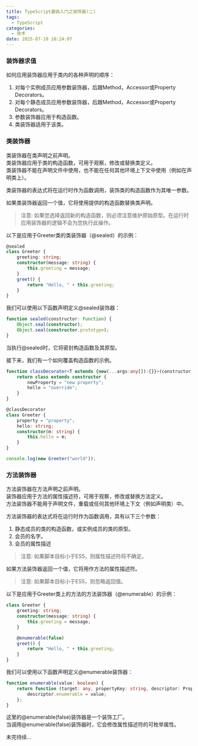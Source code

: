 ```yaml
---
title: TypeScript基础入门之装饰器(二)
tags:
  - TypeScript
categories:
  - 技术
date: 2025-07-10 10:24:07
---
```


### 装饰器求值

如何应用装饰器应用于类内的各种声明的顺序：

1. 对每个实例成员应用参数装饰器，后跟Method，Accessor或Property Decorators。  
2. 对每个静态成员应用参数装饰器，后跟Method，Accessor或Property Decorators。  
3. 参数装饰器应用于构造函数。  
4. 类装饰器适用于该类。

### 类装饰器

类装饰器在类声明之前声明。  
类装饰器应用于类的构造函数，可用于观察，修改或替换类定义。  
类装饰器不能在声明文件中使用，也不能在任何其他环境上下文中使用（例如在声明类上）。

类装饰器的表达式将在运行时作为函数调用，装饰类的构造函数作为其唯一参数。

如果类装饰器返回一个值，它将使用提供的构造函数替换类声明。

>注意: 如果您选择返回新的构造函数，则必须注意维护原始原型。在运行时应用装饰器的逻辑不会为您执行此操作。

以下是应用于Greeter类的类装饰器（@sealed）的示例：

```ts
@sealed
class Greeter {
    greeting: string;
    constructor(message: string) {
        this.greeting = message;
    }
    greet() {
        return "Hello, " + this.greeting;
    }
}
```

我们可以使用以下函数声明定义@sealed装饰器：

```ts
function sealed(constructor: Function) {
    Object.seal(constructor);
    Object.seal(constructor.prototype);
}
```

当执行@sealed时，它将密封构造函数及其原型。

接下来，我们有一个如何覆盖构造函数的示例。

```ts
function classDecorator<T extends {new(...args:any[]):{}}>(constructor:T) {
    return class extends constructor {
        newProperty = "new property";
        hello = "override";
    }
}

@classDecorator
class Greeter {
    property = "property";
    hello: string;
    constructor(m: string) {
        this.hello = m;
    }
}

console.log(new Greeter("world"));
```

### 方法装饰器

方法装饰器在方法声明之前声明。  
装饰器应用于方法的属性描述符，可用于观察，修改或替换方法定义。  
方法装饰器不能用于声明文件，重载或任何其他环境上下文（例如声明类）中。

方法装饰器的表达式将在运行时作为函数调用，具有以下三个参数：

1. 静态成员的类的构造函数，或实例成员的类的原型。  
2. 会员的名字。  
3. 会员的属性描述

> 注意: 如果脚本目标小于ES5，则属性描述符将不确定。

如果方法装饰器返回一个值，它将用作方法的属性描述符。

> 注意: 如果脚本目标小于ES5，则忽略返回值。

以下是应用于Greeter类上的方法的方法装饰器（@enumerable）的示例：

```ts
class Greeter {
    greeting: string;
    constructor(message: string) {
        this.greeting = message;
    }

    @enumerable(false)
    greet() {
        return "Hello, " + this.greeting;
    }
}
```

我们可以使用以下函数声明定义@enumerable装饰器：

```ts
function enumerable(value: boolean) {
    return function (target: any, propertyKey: string, descriptor: PropertyDescriptor) {
        descriptor.enumerable = value;
    };
}
```

这里的@enumerable(false)装饰器是一个装饰工厂。  
当调用@enumerable(false)装饰器时，它会修改属性描述符的可枚举属性。

未完待续...
